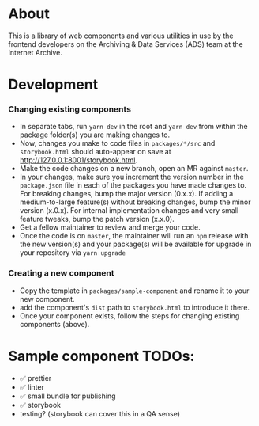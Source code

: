 # About

This is a library of web components and various utilities in use by the frontend developers
on the Archiving & Data Services (ADS) team at the Internet Archive.

# Development

### Changing existing components

- In separate tabs, run `yarn dev` in the root and `yarn dev` from within the package folder(s)
  you are making changes to.
- Now, changes you make to code files in `packages/*/src` and `storybook.html` should
  auto-appear on save at http://127.0.0.1:8001/storybook.html.
- Make the code changes on a new branch, open an MR against `master`.
- In your changes, make sure you increment the version number in the `package.json` file
  in each of the packages you have made changes to. For breaking changes,
  bump the major version (0.x.x). If adding a medium-to-large feature(s) without breaking
  changes, bump the minor version (x.0.x). For internal implementation changes and
  very small feature tweaks, bump the patch version (x.x.0).
- Get a fellow maintainer to review and merge your code.
- Once the code is on `master`, the maintainer will run an `npm` release with the new version(s)
  and your package(s) will be available for upgrade in your repository via `yarn upgrade`

### Creating a new component

- Copy the template in `packages/sample-component` and rename it to your new component.
- add the component's `dist` path to `storybook.html` to introduce it there.
- Once your component exists, follow the steps for changing existing components (above).

# Sample component TODOs:

- ✅ prettier
- ✅ linter
- ✅ small bundle for publishing
- ✅ storybook
- testing? (storybook can cover this in a QA sense)
